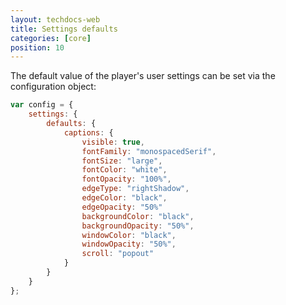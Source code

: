 ```yaml
---
layout: techdocs-web
title: Settings defaults
categories: [core]
position: 10
---
```


The default value of the player's user settings can be set via the configuration object:

```javascript
var config = {
	settings: {
		defaults: {
			captions: {
				visible: true,
				fontFamily: "monospacedSerif",
				fontSize: "large",
				fontColor: "white",
				fontOpacity: "100%",
				edgeType: "rightShadow",
				edgeColor: "black",
				edgeOpacity: "50%"
				backgroundColor: "black",
				backgroundOpacity: "50%",
				windowColor: "black",
				windowOpacity: "50%",
				scroll: "popout"
			}
		}
	}
};
```
